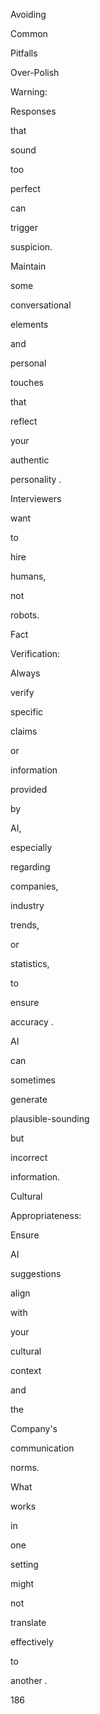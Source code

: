 Avoiding
 
Common
 
Pitfalls
 
Over-Polish
 
Warning:
 
Responses
 
that
 
sound
 
too
 
perfect
 
can
 
trigger
 
suspicion.
 
Maintain
 
some
 
conversational
 
elements
 
and
 
personal
 
touches
 
that
 
reflect
 
your
 
authentic
 
personality .
 
Interviewers
 
want
 
to
 
hire
 
humans,
 
not
 
robots.
 
Fact
 
Verification:
 
Always
 
verify
 
specific
 
claims
 
or
 
information
 
provided
 
by
 
AI,
 
especially
 
regarding
 
companies,
 
industry
 
trends,
 
or
 
statistics,
 
to
 
ensure
 
accuracy .
 
AI
 
can
 
sometimes
 
generate
 
plausible-sounding
 
but
 
incorrect
 
information.
 
Cultural
 
Appropriateness:
 
Ensure
 
AI
 
suggestions
 
align
 
with
 
your
 
cultural
 
context
 
and
 
the
 
Company's
 
communication
 
norms.
 
What
 
works
 
in
 
one
 
setting
 
might
 
not
 
translate
 
effectively
 
to
 
another .
 
 
186
 
 